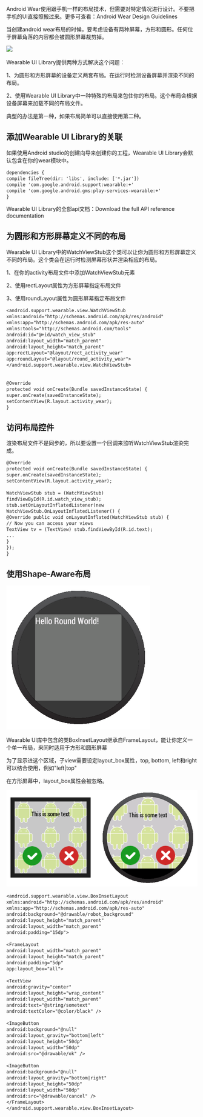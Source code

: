 Android Wear使用跟手机一样的布局技术，但需要对特定情况进行设计。不要把手机的UI直接照搬过来。更多可查看：Android Wear Design Guidelines


当创建android wear布局的时候，要考虑设备有两种屏幕，方形和圆形。任何位于屏幕角落的内容都会被圆形屏幕裁剪掉。

![](http://bbs.seacat.cn/data/attachment/forum/201412/09/082112hppe5cb5pswt5lcd.png)

Wearable UI Library提供两种方式解决这个问题：

1、为圆形和方形屏幕的设备定义两套布局。在运行时检测设备屏幕并渲染不同的布局。

2、使用Wearable UI Library中一种特殊的布局来包住你的布局。这个布局会根据设备屏幕来加载不同的布局文件。


典型的办法是第一种，如果布局简单可以直接使用第二种。



## 添加Wearable UI Library的关联 ##


如果使用Android studio的创建向导来创建你的工程，Wearable UI Library会默认包含在你的wear模块中。


    dependencies {
    compile fileTree(dir: 'libs', include: ['*.jar'])
    compile 'com.google.android.support:wearable:+'
    compile 'com.google.android.gms:play-services-wearable:+'
    }



Wearable UI Library的全部api文档：Download the full API reference documentation

## 为圆形和方形屏幕定义不同的布局 ##

Wearable UI Library中的WatchViewStub这个类可以让你为圆形和方形屏幕定义不同的布局。这个类会在运行时检测屏幕形状并渲染相应的布局。


1、在你的activity布局文件中添加WatchViewStub元素

2、使用rectLayout属性为方形屏幕指定布局文件

3、使用roundLayout属性为圆形屏幕指定布局文件


    <android.support.wearable.view.WatchViewStub
    xmlns:android="http://schemas.android.com/apk/res/android"
    xmlns:app="http://schemas.android.com/apk/res-auto"
    xmlns:tools="http://schemas.android.com/tools"
    android:id="@+id/watch_view_stub"
    android:layout_width="match_parent"
    android:layout_height="match_parent"
    app:rectLayout="@layout/rect_activity_wear"
    app:roundLayout="@layout/round_activity_wear">
    </android.support.wearable.view.WatchViewStub>


    @Override
    protected void onCreate(Bundle savedInstanceState) {
    super.onCreate(savedInstanceState);
    setContentView(R.layout.activity_wear);
    }


## 访问布局控件 ##

渲染布局文件不是同步的，所以要设置一个回调来监听WatchViewStub渲染完成。


    @Override
    protected void onCreate(Bundle savedInstanceState) {
    super.onCreate(savedInstanceState);
    setContentView(R.layout.activity_wear);
     
    WatchViewStub stub = (WatchViewStub) findViewById(R.id.watch_view_stub);
    stub.setOnLayoutInflatedListener(new WatchViewStub.OnLayoutInflatedListener() {
    @Override public void onLayoutInflated(WatchViewStub stub) {
    // Now you can access your views
    TextView tv = (TextView) stub.findViewById(R.id.text);
    ...
    }
    });
    }



## 使用Shape-Aware布局 ##

![](02_uilib.png)

Wearable UI库中包含的类BoxInsetLayout继承自FrameLayout，能让你定义一个单一布局，来同时适用于方形和圆形屏幕



为了显示进这个区域，子view需要设定layout_box属性，top, bottom, left和right可以结合使用，例如"left|top"

在方形屏幕中，layout_box属性会被忽略。

![](03_uilib.png)


    <android.support.wearable.view.BoxInsetLayout
    xmlns:android="http://schemas.android.com/apk/res/android"
    xmlns:app="http://schemas.android.com/apk/res-auto"
    android:background="@drawable/robot_background"
    android:layout_height="match_parent"
    android:layout_width="match_parent"
    android:padding="15dp">
     
    <FrameLayout
    android:layout_width="match_parent"
    android:layout_height="match_parent"
    android:padding="5dp"
    app:layout_box="all">
     
    <TextView
    android:gravity="center"
    android:layout_height="wrap_content"
    android:layout_width="match_parent"
    android:text="@string/sometext"
    android:textColor="@color/black" />
     
    <ImageButton
    android:background="@null"
    android:layout_gravity="bottom|left"
    android:layout_height="50dp"
    android:layout_width="50dp"
    android:src="@drawable/ok" />
     
    <ImageButton
    android:background="@null"
    android:layout_gravity="bottom|right"
    android:layout_height="50dp"
    android:layout_width="50dp"
    android:src="@drawable/cancel" />
    </FrameLayout>
    </android.support.wearable.view.BoxInsetLayout>
